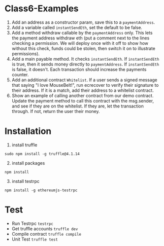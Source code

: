 # Class6-Examples

1. Add an address as a constructor param, save this to a `paymentAddress`.
2. Add a variable called `instantSendEth`, set the default to be false.
3. Add a method withdraw callable by the `paymentAddress` only. This lets the payment address withdraw eth (put a comment next to the lines checking a permission. We will deploy once with it off to show how without this check, funds could be stolen, then switch it on to illustrate permissions).
4. Add a main payable method. It checks `instantSendEth`. If `instantSendEth` is true, then it sends money directly to `paymentAddress`. If `instantSendEth` is false, it doesn't. Each transaction should increase the payments counter.
5. Add an additional contract `Whitelist`. If a user sends a signed message that saying "I love MouseBelt!", run ecrecover to verify their signature to their address. If it is a match, add their address to a whitelist contract.
6. Show an example of calling another contract from our demo contract. Update the payment method to call this contract with the msg.sender, and see if they are on the whitelist. If they are, let the transaction through. If not, return the user their money.


# Installation
1. install truffle

`sudo npm install -g truffle@4.1.14`

2. install packages

`npm install`

3.  install testrpc

`npm install -g ethereumjs-testrpc`

# Test
- Run Testrpc
`testrpc`
- Get truffle accounts
`truffle dev`
- Compile contract
`truffle compile`
- Unit Test
`truffle test`